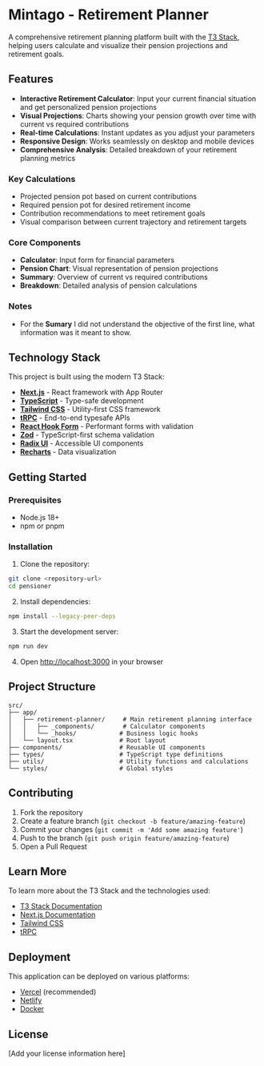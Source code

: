 # Mintago - Retirement Planner

A comprehensive retirement planning platform built with the [T3 Stack](https://create.t3.gg/), helping users calculate and visualize their pension projections and retirement goals.

## Features

- **Interactive Retirement Calculator**: Input your current financial situation and get personalized pension projections
- **Visual Projections**: Charts showing your pension growth over time with current vs required contributions
- **Real-time Calculations**: Instant updates as you adjust your parameters
- **Responsive Design**: Works seamlessly on desktop and mobile devices
- **Comprehensive Analysis**: Detailed breakdown of your retirement planning metrics

### Key Calculations

- Projected pension pot based on current contributions
- Required pension pot for desired retirement income
- Contribution recommendations to meet retirement goals
- Visual comparison between current trajectory and retirement targets

### Core Components

- **Calculator**: Input form for financial parameters
- **Pension Chart**: Visual representation of pension projections
- **Summary**: Overview of current vs required contributions
- **Breakdown**: Detailed analysis of pension calculations

### Notes

- For the **Sumary** I did not understand the objective of the first line, what information was it meant to show.

## Technology Stack

This project is built using the modern T3 Stack:

- **[Next.js](https://nextjs.org)** - React framework with App Router
- **[TypeScript](https://www.typescriptlang.org/)** - Type-safe development
- **[Tailwind CSS](https://tailwindcss.com)** - Utility-first CSS framework
- **[tRPC](https://trpc.io)** - End-to-end typesafe APIs
- **[React Hook Form](https://react-hook-form.com/)** - Performant forms with validation
- **[Zod](https://zod.dev/)** - TypeScript-first schema validation
- **[Radix UI](https://www.radix-ui.com/)** - Accessible UI components
- **[Recharts](https://recharts.org/)** - Data visualization

## Getting Started

### Prerequisites

- Node.js 18+
- npm or pnpm

### Installation

1. Clone the repository:
```bash
git clone <repository-url>
cd pensioner
```

2. Install dependencies:
```bash
npm install --legacy-peer-deps
```

3. Start the development server:
```bash
npm run dev
```

4. Open [http://localhost:3000](http://localhost:3000) in your browser

## Project Structure

```
src/
├── app/
│   ├── retirement-planner/     # Main retirement planning interface
│   │   ├── _components/        # Calculator components
│   │   └── _hooks/            # Business logic hooks
│   └── layout.tsx             # Root layout
├── components/                # Reusable UI components
├── types/                     # TypeScript type definitions
├── utils/                     # Utility functions and calculations
└── styles/                    # Global styles
```

## Contributing

1. Fork the repository
2. Create a feature branch (`git checkout -b feature/amazing-feature`)
3. Commit your changes (`git commit -m 'Add some amazing feature'`)
4. Push to the branch (`git push origin feature/amazing-feature`)
5. Open a Pull Request

## Learn More

To learn more about the T3 Stack and the technologies used:

- [T3 Stack Documentation](https://create.t3.gg/)
- [Next.js Documentation](https://nextjs.org/docs)
- [Tailwind CSS](https://tailwindcss.com)
- [tRPC](https://trpc.io)

## Deployment

This application can be deployed on various platforms:

- [Vercel](https://create.t3.gg/en/deployment/vercel) (recommended)
- [Netlify](https://create.t3.gg/en/deployment/netlify)
- [Docker](https://create.t3.gg/en/deployment/docker)

## License

[Add your license information here]
